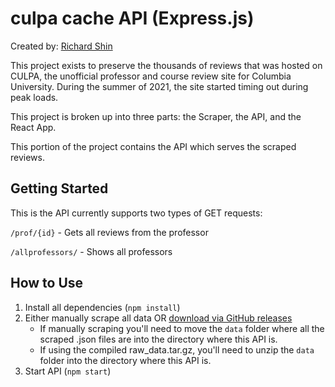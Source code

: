 # culpa cache API (Express.js)

Created by: [Richard Shin](https://www.rshin.dev/)

This project exists to preserve the thousands of reviews that was hosted on CULPA, the unofficial professor and course review site for Columbia University. During the summer of 2021, the site started timing out during peak loads.

This project is broken up into three parts: the Scraper, the API, and the React App.

This portion of the project contains the API which serves the scraped reviews. 

## Getting Started
This is the API  currently supports two types of GET requests:

`/prof/{id}` - Gets all reviews from the professor

`/allprofessors/` - Shows all professors

## How to Use
1. Install all dependencies (`npm install`)
2. Either manually scrape all data OR [download via GitHub releases](https://github.com/rshin7/culpa-cache-api/releases/download/v1.0/raw_data_v1.0.tar.gz)
    * If manually scraping you'll need to move the `data` folder where all the scraped .json files are into the directory where this API is.
    * If using the compiled raw_data.tar.gz, you'll need to unzip the `data` folder into the directory where this API is.
3. Start API (`npm start`)
